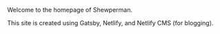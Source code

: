 Welcome to the homepage of Shewperman.

This site is created using Gatsby, Netlify, and Netlify CMS (for blogging).

